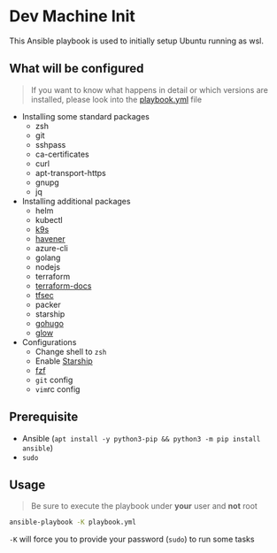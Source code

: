 # Dev Machine Init

This Ansible playbook is used to initially setup Ubuntu running as wsl.

## What will be configured

> If you want to know what happens in detail or which versions are installed, please look into the [playbook.yml](playbook.yml) file

- Installing some standard packages
  - zsh
  - git
  - sshpass
  - ca-certificates
  - curl
  - apt-transport-https
  - gnupg
  - jq
- Installing additional packages
  - helm
  - kubectl
  - [k9s](https://github.com/derailed/k9s)
  - [havener](https://github.com/homeport/havener)
  - azure-cli
  - golang
  - nodejs
  - terraform
  - [terraform-docs](https://github.com/terraform-docs/terraform-docs)
  - [tfsec](https://github.com/aquasecurity/tfsec)
  - packer
  - starship
  - [gohugo](https://gohugo.io)
  - [glow](https://github.com/charmbracelet/glow)
- Configurations
  - Change shell to `zsh`
  - Enable [Starship](https://starship.rs)
  - [fzf](https://github.com/junegunn/fzf)
  - `git` config
  - `vim`rc config

## Prerequisite

- Ansible (`apt install -y python3-pip && python3 -m pip install ansible`)
- `sudo`

## Usage

> Be sure to execute the playbook under **your** user and **not** root

```bash
ansible-playbook -K playbook.yml
```

`-K` will force you to provide your password (`sudo`) to run some tasks

